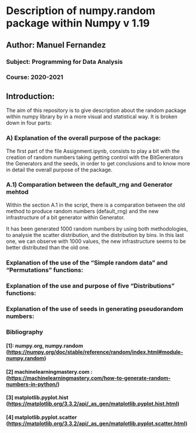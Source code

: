# Description of numpy.random package within Numpy v 1.19
## Author: Manuel Fernandez
### Subject: Programming for Data Analysis
### Course: 2020-2021

## Introduction:
The aim of this repository is to give description about the random package within numpy library by in a more visual and statistical way. It is broken down in four parts:

### A) Explanation of the overall purpose of the package:
The first part of the file Assignment.ipynb, consists to play a bit with the creation of random numbers taking getting control with the BitGenerators the Generators and the seeds, in order to get conclusions and to know more in detail the overall purpose of the package. 

### A.1) Comparation between the default_rng and Generator mehtod
Within the section A.1 in the script, there is a comparation between the old method to produce random numbers (default_rng) and the new infrastructure of a bit generator within Generator. 

It has been generated 1000 random numbers by using both methodologies, to analysie the scatter distribution, and the distribution by bins. In this last one, we can observe with 1000 values, the new infrastructure seems to be better distributed than the old one.


### Explanation of the use of the “Simple random data” and “Permutations” functions:



### Explanation of the use and purpose of five “Distributions” functions:



### Explanation of the use of seeds in generating pseudorandom numbers:


### Bibliography

#### [1]: numpy.org, numpy.random (https://numpy.org/doc/stable/reference/random/index.html#module-numpy.random)
#### [2] machinelearningmastery.com : (https://machinelearningmastery.com/how-to-generate-random-numbers-in-python/)
#### [3] matplotlib.pyplot.hist (https://matplotlib.org/3.3.2/api/_as_gen/matplotlib.pyplot.hist.html)
#### [4] matplotlib.pyplot.scatter (https://matplotlib.org/3.3.2/api/_as_gen/matplotlib.pyplot.scatter.html)
